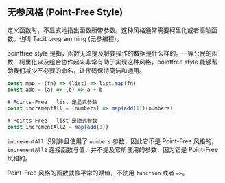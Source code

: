 ## 无参风格 (Point-Free Style)

定义函数时，不显式地指出函数所带参数。这种风格通常需要柯里化或者高阶函数。也叫 Tacit programming (无参编程)。

pointfree style 是指，函数无须提及将要操作的数据是什么样的。一等公民的函数、柯里化以及组合协作起来非常有助于实现这种风格，pointfree style 能够帮助我们减少不必要的命名，让代码保持简洁和通用。

```js
const map = (fn) => (list) => list.map(fn)
const add = (a) => (b) => a + b

# Points-Free   list 是显式参数
const incrementAll = (numbers) => map(add(1))(numbers)

# Points-Free   list 是隐式参数
const incrementAll2 = map(add(1))
```

`incrementAll` 识别并且使用了 `numbers` 参数，因此它不是 Point-Free 风格的。
`incrementAll2` 连接函数与值，并不提及它所使用的参数，因为它是 Point-Free 风格的。

Point-Free 风格的函数就像平常的赋值，不使用 `function` 或者 `=>`。

